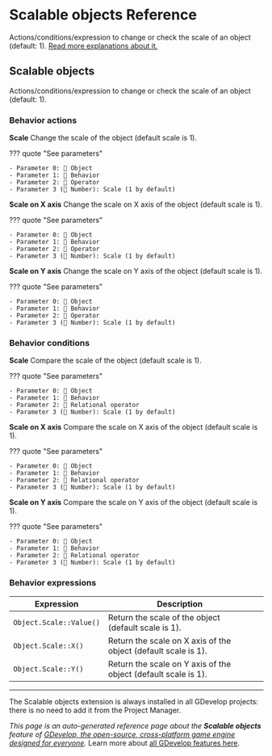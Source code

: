 # Scalable objects Reference

Actions/conditions/expression to change or check the scale of an object (default: 1). [Read more explanations about it.](/gdevelop5/objects)



## Scalable objects 

Actions/conditions/expression to change or check the scale of an object (default: 1). 

### Behavior actions

**Scale**
Change the scale of the object (default scale is 1).

??? quote "See parameters"

    - Parameter 0: 👾 Object
    - Parameter 1: 🧩 Behavior
    - Parameter 2: 🟰 Operator
    - Parameter 3 (🔢 Number): Scale (1 by default)

**Scale on X axis**
Change the scale on X axis of the object (default scale is 1).

??? quote "See parameters"

    - Parameter 0: 👾 Object
    - Parameter 1: 🧩 Behavior
    - Parameter 2: 🟰 Operator
    - Parameter 3 (🔢 Number): Scale (1 by default)

**Scale on Y axis**
Change the scale on Y axis of the object (default scale is 1).

??? quote "See parameters"

    - Parameter 0: 👾 Object
    - Parameter 1: 🧩 Behavior
    - Parameter 2: 🟰 Operator
    - Parameter 3 (🔢 Number): Scale (1 by default)

### Behavior conditions

**Scale**
Compare the scale of the object (default scale is 1).

??? quote "See parameters"

    - Parameter 0: 👾 Object
    - Parameter 1: 🧩 Behavior
    - Parameter 2: 🟰 Relational operator
    - Parameter 3 (🔢 Number): Scale (1 by default)

**Scale on X axis**
Compare the scale on X axis of the object (default scale is 1).

??? quote "See parameters"

    - Parameter 0: 👾 Object
    - Parameter 1: 🧩 Behavior
    - Parameter 2: 🟰 Relational operator
    - Parameter 3 (🔢 Number): Scale (1 by default)

**Scale on Y axis**
Compare the scale on Y axis of the object (default scale is 1).

??? quote "See parameters"

    - Parameter 0: 👾 Object
    - Parameter 1: 🧩 Behavior
    - Parameter 2: 🟰 Relational operator
    - Parameter 3 (🔢 Number): Scale (1 by default)

### Behavior expressions

| Expression | Description |  |
|-----|-----|-----|
| `Object.Scale::Value()` | Return the scale of the object (default scale is 1). ||
| `Object.Scale::X()` | Return the scale on X axis of the object (default scale is 1). ||
| `Object.Scale::Y()` | Return the scale on Y axis of the object (default scale is 1). ||



---

The Scalable objects extension is always installed in all GDevelop projects: there is no need to add it from the Project Manager.

*This page is an auto-generated reference page about the **Scalable objects** feature of [GDevelop, the open-source, cross-platform game engine designed for everyone](https://gdevelop.io/).* Learn more about [all GDevelop features here](/gdevelop5/all-features).